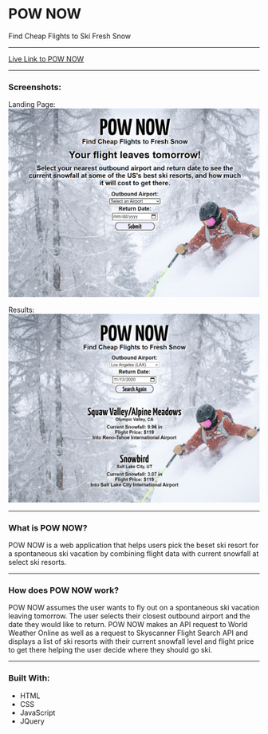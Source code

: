# POW NOW
Find Cheap Flights to Ski Fresh Snow

---

[Live Link to POW NOW](https://sara-m-green.github.io/pow-now/)

---

### Screenshots:

Landing Page:
![Screenshot of POW NOW landing page](images/landingPage-screenshot.png)

Results:
![Screenshot of POW NOW results page](images/results-screenshot.png)

---

### What is POW NOW?
POW NOW is a web application that helps users pick the beset ski resort for a spontaneous ski vacation by combining flight data with current snowfall at select ski resorts.

---

### How does POW NOW work?
POW NOW assumes the user wants to fly out on a spontaneous ski vacation leaving tomorrow. The user selects their closest outbound airport and the date they would like to return. POW NOW makes an API request to World Weather Online as well as a request to Skyscanner Flight Search API and displays a list of ski resorts with their current snowfall level and flight price to get there helping the user decide where they should go ski.

---

### Built With:
- HTML
- CSS
- JavaScript
- JQuery
